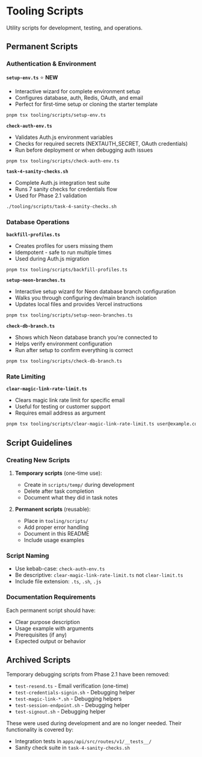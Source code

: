 # Tooling Scripts

Utility scripts for development, testing, and operations.

## Permanent Scripts

### Authentication & Environment

**`setup-env.ts`** ⭐ **NEW**
- Interactive wizard for complete environment setup
- Configures database, auth, Redis, OAuth, and email
- Perfect for first-time setup or cloning the starter template

```bash
pnpm tsx tooling/scripts/setup-env.ts
```

**`check-auth-env.ts`**
- Validates Auth.js environment variables
- Checks for required secrets (NEXTAUTH_SECRET, OAuth credentials)
- Run before deployment or when debugging auth issues

```bash
pnpm tsx tooling/scripts/check-auth-env.ts
```

**`task-4-sanity-checks.sh`**
- Complete Auth.js integration test suite
- Runs 7 sanity checks for credentials flow
- Used for Phase 2.1 validation

```bash
./tooling/scripts/task-4-sanity-checks.sh
```

### Database Operations

**`backfill-profiles.ts`**
- Creates profiles for users missing them
- Idempotent - safe to run multiple times
- Used during Auth.js migration

```bash
pnpm tsx tooling/scripts/backfill-profiles.ts
```

**`setup-neon-branches.ts`**
- Interactive setup wizard for Neon database branch configuration
- Walks you through configuring dev/main branch isolation
- Updates local files and provides Vercel instructions

```bash
pnpm tsx tooling/scripts/setup-neon-branches.ts
```

**`check-db-branch.ts`**
- Shows which Neon database branch you're connected to
- Helps verify environment configuration
- Run after setup to confirm everything is correct

```bash
pnpm tsx tooling/scripts/check-db-branch.ts
```

### Rate Limiting

**`clear-magic-link-rate-limit.ts`**
- Clears magic link rate limit for specific email
- Useful for testing or customer support
- Requires email address as argument

```bash
pnpm tsx tooling/scripts/clear-magic-link-rate-limit.ts user@example.com
```

## Script Guidelines

### Creating New Scripts

1. **Temporary scripts** (one-time use):
   - Create in `scripts/temp/` during development
   - Delete after task completion
   - Document what they did in task notes

2. **Permanent scripts** (reusable):
   - Place in `tooling/scripts/`
   - Add proper error handling
   - Document in this README
   - Include usage examples

### Script Naming

- Use kebab-case: `check-auth-env.ts`
- Be descriptive: `clear-magic-link-rate-limit.ts` not `clear-limit.ts`
- Include file extension: `.ts`, `.sh`, `.js`

### Documentation Requirements

Each permanent script should have:
- Clear purpose description
- Usage example with arguments
- Prerequisites (if any)
- Expected output or behavior

## Archived Scripts

Temporary debugging scripts from Phase 2.1 have been removed:
- `test-resend.ts` - Email verification (one-time)
- `test-credentials-signin.sh` - Debugging helper
- `test-magic-link-*.sh` - Debugging helpers
- `test-session-endpoint.sh` - Debugging helper
- `test-signout.sh` - Debugging helper

These were used during development and are no longer needed. Their functionality is covered by:
- Integration tests in `apps/api/src/routes/v1/__tests__/`
- Sanity check suite in `task-4-sanity-checks.sh`
